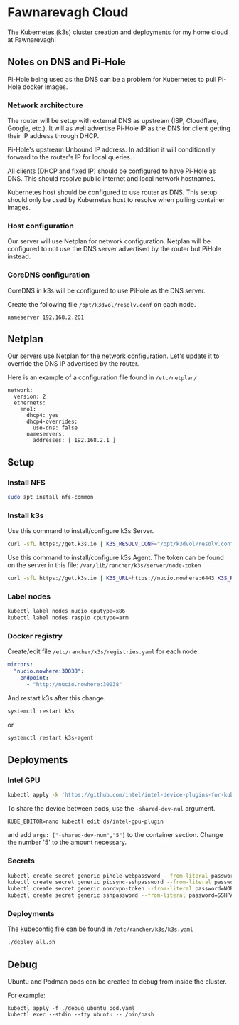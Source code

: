 # Fawnarevagh Cloud

The Kubernetes (k3s) cluster creation and deployments for my home cloud at Fawnarevagh!

## Notes on DNS and Pi-Hole

Pi-Hole being used as the DNS can be a problem for Kubernetes to pull Pi-Hole docker images.

### Network architecture

The router will be setup with external DNS as upstream (ISP, Cloudflare, Google, etc.).
It will as well advertise Pi-Hole IP as the DNS for client getting their IP address through DHCP.

Pi-Hole's upstream Unbound IP address.
In addition it will conditionally forward to the router's IP for local queries.

All clients (DHCP and fixed IP) should be configured to have Pi-Hole as DNS.
This should resolve public internet and local network hostnames.

Kubernetes host should be configured to use router as DNS.
This setup should only be used by Kubernetes host to resolve when pulling container images.

### Host configuration

Our server will use Netplan for network configuration.
Netplan will be configured to not use the DNS server advertised by the router but PiHole instead.

### CoreDNS configuration

CoreDNS in k3s will be configured to use PiHole as the DNS server.

Create the following file `/opt/k3dvol/resolv.conf` on each node.

```
nameserver 192.168.2.201
```

## Netplan

Our servers use Netplan for the network configuration.
Let's update it to override the DNS IP advertised by the router.

Here is an example of a configuration file found in `/etc/netplan/`

```
network:
  version: 2
  ethernets:
    eno1:
      dhcp4: yes
      dhcp4-overrides:
        use-dns: false
      nameservers:
        addresses: [ 192.168.2.1 ]
```

## Setup

### Install NFS

```bash
sudo apt install nfs-common
```

### Install k3s

Use this command to install/configure k3s Server.

```bash
curl -sfL https://get.k3s.io | K3S_RESOLV_CONF="/opt/k3dvol/resolv.conf" INSTALL_K3S_EXEC="--tls-san nucio.nowhere --disable servicelb --disable traefik --disable metrics-server" sh -s
```

Use this command to install/configure k3s Agent.
The token can be found on the server in this file: `/var/lib/rancher/k3s/server/node-token`

```bash
curl -sfL https://get.k3s.io | K3S_URL=https://nucio.nowhere:6443 K3S_RESOLV_CONF="/opt/k3dvol/resolv.conf" K3S_TOKEN=XXXTOKEN sh -s
```

### Label nodes

```bash
kubectl label nodes nucio cputype=x86
kubectl label nodes raspio cputype=arm
```

### Docker registry

Create/edit file `/etc/rancher/k3s/registries.yaml` for each node.

```yaml
mirrors:
  "nucio.nowhere:30038":
    endpoint:
      - "http://nucio.nowhere:30038"
```

And restart k3s after this change.

```bash
systemctl restart k3s
```

or

```bash
systemctl restart k3s-agent
```

## Deployments

### Intel GPU

```bash
kubectl apply -k 'https://github.com/intel/intel-device-plugins-for-kubernetes/deployments/gpu_plugin?ref=main'
```

To share the device between pods, use the `-shared-dev-nul` argument.

```
KUBE_EDITOR=nano kubectl edit ds/intel-gpu-plugin
```

and add `args: ["-shared-dev-num","5"]` to the container section.
Change the number '5' to the amount necessary.

### Secrets

```bash
kubectl create secret generic pihole-webpassword --from-literal password=PIHOLEPASSWORD
kubectl create secret generic picsync-sshpassword --from-literal password=SSHPASSWORD
kubectl create secret generic nordvpn-token --from-literal password=NORDVPNTOKEN
kubectl create secret generic sshpassword --from-literal password=SSHPASSWORD
```

### Deployments

The kubeconfig file can be found in `/etc/rancher/k3s/k3s.yaml`

```bash
./deploy_all.sh
```

## Debug

Ubuntu and Podman pods can be created to debug from inside the cluster.

For example:

```
kubectl apply -f ./debug_ubuntu_pod.yaml
kubectl exec --stdin --tty ubuntu -- /bin/bash
```
